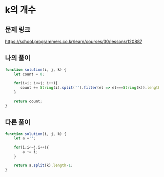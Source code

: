 # k의 개수

## 문제 링크

https://school.programmers.co.kr/learn/courses/30/lessons/120887
<br>

## 나의 풀이

```js
function solution(i, j, k) {
    let count = 0;
    
    for(i=i; i<=j; i++){
       count += String(i).split('').filter(el => el===String(k)).length;
    }
    
    return count;
}
```

## 다른 풀이

```js
function solution(i, j, k) {
    let a ='';
    
    for(i;i<=j;i++){
        a += i;
    }

    return a.split(k).length-1;
}
```
